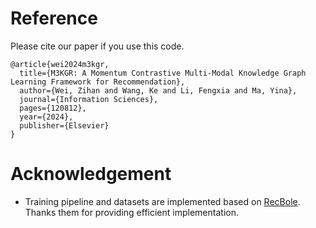 # Reference

Please cite our paper if you use this code.

```
@article{wei2024m3kgr,
  title={M3KGR: A Momentum Contrastive Multi-Modal Knowledge Graph Learning Framework for Recommendation},
  author={Wei, Zihan and Wang, Ke and Li, Fengxia and Ma, Yina},
  journal={Information Sciences},
  pages={120812},
  year={2024},
  publisher={Elsevier}
}
```

# Acknowledgement
 - Training pipeline and datasets are implemented based on [RecBole](https://recbole.io/cn/index.html). Thanks them for providing efficient implementation.